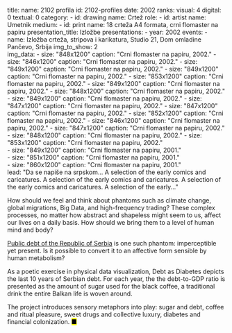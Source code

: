 title: 
    name: 2102 profila
id: 2102-profiles
date: 2002
ranks:
    visual: 4
    digital: 0
    textual: 0
category: 
    - id: drawing
      name: Crtež
role:
    - id: artist
      name: Umetnik
medium:
    - id: print
      name: 18 crteža A4 formata, crni flomaster na papiru
presentation_title: Izložbe
presentations:
    - year: 2002
      events:
        - name: Izložba crteža, stripova i karikatura, Studio 21, Dom omladine Pančevo, Srbija
img_to_show: 2       
img_data:
    - size: "848x1200"
      caption: "Crni flomaster na papiru, 2002."
    - size: "846x1200"
      caption: "Crni flomaster na papiru, 2002."
    - size: "849x1200"
      caption: "Crni flomaster na papiru, 2002."
    - size: "849x1200"
      caption: "Crni flomaster na papiru, 2002."
    - size: "853x1200"
      caption: "Crni flomaster na papiru, 2002."
    - size: "849x1200"
      caption: "Crni flomaster na papiru, 2002."
    - size: "848x1200"
      caption: "Crni flomaster na papiru, 2002."
    - size: "849x1200"
      caption: "Crni flomaster na papiru, 2002."
    - size: "847x1200"
      caption: "Crni flomaster na papiru, 2002."
    - size: "847x1200"
      caption: "Crni flomaster na papiru, 2002."
    - size: "852x1200"
      caption: "Crni flomaster na papiru, 2002."
    - size: "846x1200"
      caption: "Crni flomaster na papiru, 2002."
    - size: "847x1200"
      caption: "Crni flomaster na papiru, 2002."
    - size: "848x1200"
      caption: "Crni flomaster na papiru, 2002."
    - size: "853x1200"
      caption: "Crni flomaster na papiru, 2002."       
    - size: "849x1200"
      caption: "Crni flomaster na papiru, 2001."             
    - size: "851x1200"
      caption: "Crni flomaster na papiru, 2001."   
    - size: "860x1200"
      caption: "Crni flomaster na papiru, 2001."                              
lead: "Da se napiše na srpskom... A selection of the early comics and caricatures. A selection of the early comics and caricatures. A selection of the early comics and caricatures. A selection of the early..."

How should we feel and think about phantoms such as climate change, global migrations, Big Data, and high-frequency trading? These complex processes, no matter how abstract and shapeless might seem to us, affect our lives on a daily basis. How should we bring them to a level of human mind and body?  

<a href='http://www.javnidug.gov.rs/eng/default.asp' target="_blank">Public debt of the Republic of Serbia</a> is one such phantom: imperceptible yet present. Is it possible to convert it to an affective form sensible by human metabolism? 

As a poetic exercise in physical data visualization, Debt as Diabetes depicts the last 10 years of Serbian debt. For each year, the the debt-to-GDP ratio is presented as the amount of sugar used for the black coffee, a traditional drink the entire Balkan life is woven around. 

The project introduces sensory metaphors into play: sugar and debt, coffee and ritual pleasure, sweet drugs and collective luxury, diabetes and financial colonization. <mark>&#9632;</mark>